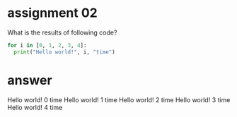 # assignment 02
What is the results of following code?
```python
for i in [0, 1, 2, 3, 4]:
  print("Hello world!", i, "time")
```
# answer
Hello world! 0 time
Hello world! 1 time
Hello world! 2 time
Hello world! 3 time
Hello world! 4 time
